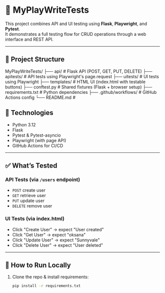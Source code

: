 # 🧪 MyPlayWriteTests

This project combines API and UI testing using **Flask**, **Playwright**, and **Pytest**.  
It demonstrates a full testing flow for CRUD operations through a web interface and REST API.

---

## 📁 Project Structure

MyPlayWriteTests/ ├── api/ # Flask API (POST, GET, PUT, DELETE) ├── apitests/ # API tests using Playwright's page.request ├── uitests/ # UI tests using Playwright ├── templates/ # HTML UI (index.html with testable buttons) ├── conftest.py # Shared fixtures (Flask + browser setup) ├── requirements.txt # Python dependencies ├── .github/workflows/ # GitHub Actions config └── README.md # 


## 🚀 Technologies

- Python 3.12
- Flask
- Pytest & Pytest-asyncio
- Playwright (with page API)
- GitHub Actions for CI/CD

---

## ✅ What’s Tested

### API Tests (via `/users` endpoint)
- `POST` create user
- `GET` retrieve user
- `PUT` update user
- `DELETE` remove user

### UI Tests (via index.html)
- Click "Create User" → expect "User created"
- Click "Get User" → expect "oksana"
- Click "Update User" → expect "Sunnyvale"
- Click "Delete User" → expect "User deleted"

---

## 🔧 How to Run Locally

1. Clone the repo & install requirements:
   ```bash
   pip install -r requirements.txt